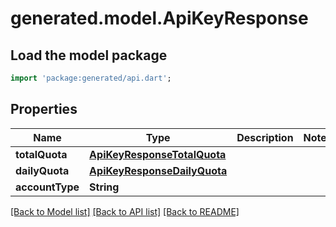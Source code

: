 # generated.model.ApiKeyResponse

## Load the model package
```dart
import 'package:generated/api.dart';
```

## Properties
Name | Type | Description | Notes
------------ | ------------- | ------------- | -------------
**totalQuota** | [**ApiKeyResponseTotalQuota**](ApiKeyResponseTotalQuota.md) |  | 
**dailyQuota** | [**ApiKeyResponseDailyQuota**](ApiKeyResponseDailyQuota.md) |  | 
**accountType** | **String** |  | 

[[Back to Model list]](../README.md#documentation-for-models) [[Back to API list]](../README.md#documentation-for-api-endpoints) [[Back to README]](../README.md)


